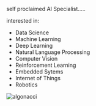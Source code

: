self proclaimed AI Specialist.....

interested in: 
- Data Science
- Machine Learning
- Deep Learning
- Natural Language Processing
- Computer Vision
- Reinforcement Learning
- Embedded Sytems
- Internet of Things
- Robotics

<p><img align="center" src="https://github-readme-streak-stats.herokuapp.com/?user=algonacci&" alt="algonacci" /></p>
